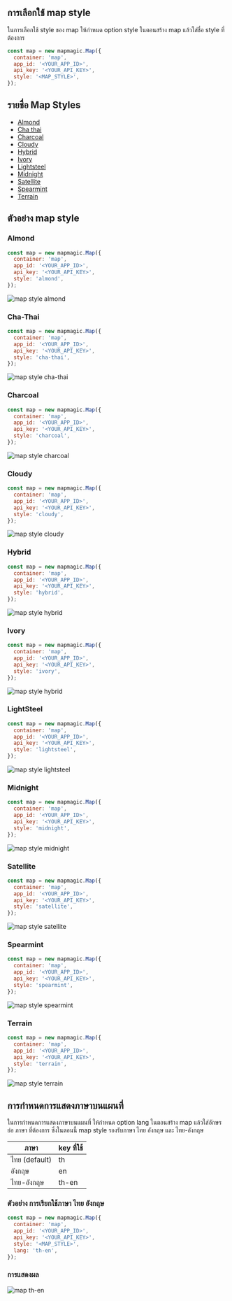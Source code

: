 
## การเลือกใช้ map style

ในการเลือกใช้ style ของ map ให้กำหนด option style ในตอนสร้าง map แล้วใส่ชื่อ style ที่ต้องการ

```javascript
const map = new mapmagic.Map({
  container: 'map',
  app_id: '<YOUR_APP_ID>',
  api_key: '<YOUR_API_KEY>',
  style: '<MAP_STYLE>', 
});

```
## รายชื่อ Map Styles
- [Almond](#almond)
- [Cha thai](#cha-thai)
- [Charcoal](#charcoal)
- [Cloudy](#cloudy)
- [Hybrid](#hybrid)
- [Ivory](#ivory)
- [Lightsteel](#lightsteel)
- [Midnight](#midnight)
- [Satellite](#satellite)
- [Spearmint](#spearmint)
- [Terrain](#terrain)

## ตัวอย่าง map style

### Almond
```javascript
const map = new mapmagic.Map({
  container: 'map',
  app_id: '<YOUR_APP_ID>',
  api_key: '<YOUR_API_KEY>',
  style: 'almond',
});

```
![map style almond](../../static/image/map-style/almond.png)

### Cha-Thai
```javascript
const map = new mapmagic.Map({
  container: 'map',
  app_id: '<YOUR_APP_ID>',
  api_key: '<YOUR_API_KEY>',
  style: 'cha-thai',
});

```
![map style cha-thai](../../static/image/map-style/cha-thai.png)

### Charcoal
```javascript
const map = new mapmagic.Map({
  container: 'map',
  app_id: '<YOUR_APP_ID>',
  api_key: '<YOUR_API_KEY>',
  style: 'charcoal',
});

```
![map style charcoal](../../static/image/map-style/charcoal.png)

### Cloudy
```javascript
const map = new mapmagic.Map({
  container: 'map',
  app_id: '<YOUR_APP_ID>',
  api_key: '<YOUR_API_KEY>',
  style: 'cloudy',
});

```
![map style cloudy](../../static/image/map-style/cloudy.png)

### Hybrid
```javascript
const map = new mapmagic.Map({
  container: 'map',
  app_id: '<YOUR_APP_ID>',
  api_key: '<YOUR_API_KEY>',
  style: 'hybrid',
});

```
![map style hybrid](../../static/image/map-style/hybrid.png)

### Ivory
```javascript
const map = new mapmagic.Map({
  container: 'map',
  app_id: '<YOUR_APP_ID>',
  api_key: '<YOUR_API_KEY>',
  style: 'ivory',
});

```
![map style hybrid](../../static/image/map-style/ivory.png)

### LightSteel
```javascript
const map = new mapmagic.Map({
  container: 'map',
  app_id: '<YOUR_APP_ID>',
  api_key: '<YOUR_API_KEY>',
  style: 'lightsteel',
});

```
![map style lightsteel](../../static/image/map-style/lightsteel.png)

### Midnight
```javascript
const map = new mapmagic.Map({
  container: 'map',
  app_id: '<YOUR_APP_ID>',
  api_key: '<YOUR_API_KEY>',
  style: 'midnight',
});

```
![map style midnight](../../static/image/map-style/midnight.png)

### Satellite
```javascript
const map = new mapmagic.Map({
  container: 'map',
  app_id: '<YOUR_APP_ID>',
  api_key: '<YOUR_API_KEY>',
  style: 'satellite',
});

```
![map style satellite](../../static/image/map-style/satellite.png)

### Spearmint
```javascript
const map = new mapmagic.Map({
  container: 'map',
  app_id: '<YOUR_APP_ID>',
  api_key: '<YOUR_API_KEY>',
  style: 'spearmint',
});

```
![map style spearmint](../../static/image/map-style/spearmint.png)

### Terrain
```javascript
const map = new mapmagic.Map({
  container: 'map',
  app_id: '<YOUR_APP_ID>',
  api_key: '<YOUR_API_KEY>',
  style: 'terrain',
});

```
![map style terrain](../../static/image/map-style/terrain.png)

## การกำหนดการแสดงภาษาบนแผนที่

ในการกำหนดการแสดงภาษาบนแผนที่ ให้กำหนด option lang ในตอนสร้าง map แล้วใส่อักษรย่อ ภาษา ที่ต้องการ ซึ่งในตอนนี้ map style รองรับภาษา ไทย อังกฤษ และ ไทย-อังกฤษ

| ภาษา | key ที่ใช้ |
|------|---------|
|  ไทย (default)|  th |
| อังกฤษ |  en |
| ไทย-อังกฤษ |  th-en |

### ตัวอย่าง การเรียกใช้ภาษา ไทย อังกฤษ
```javascript
const map = new mapmagic.Map({
  container: 'map',
  app_id: '<YOUR_APP_ID>',
  api_key: '<YOUR_API_KEY>',
  style: '<MAP_STYLE>',
  lang: 'th-en',
});

```
### การแสดงผล

![map th-en](../../static/image/map-style/th-en-map.png)
